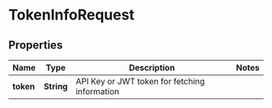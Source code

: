 

# TokenInfoRequest


## Properties

| Name | Type | Description | Notes |
|------------ | ------------- | ------------- | -------------|
|**token** | **String** | API Key or JWT token for fetching information |  |




